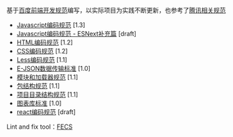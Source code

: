 基于[百度前端开发规范](https://github.com/ecomfe/spec.git)编写，以实际项目为实践不断更新，也参考了[腾讯相关规范](http://alloyteam.github.io/CodeGuide/)


- [Javascript编码规范](javascript-style-guide.md) <span class="std-rec">[1.3]</span>
- [Javascript编码规范 - ESNext补充篇](es-next-style-guide.md) <span class="std-rec">[draft]</span>
- [HTML编码规范](html-style-guide.md) <span class="std-rec">[1.2]</span>
- [CSS编码规范](css-style-guide.md) <span class="std-rec">[1.2]</span>
- [Less编码规范](less-code-style.md) <span class="std-rec">[1.1]</span>
- [E-JSON数据传输标准](e-json.md) <span class="std-rec">[1.0]</span>
- [模块和加载器规范](module.md) <span class="std-rec">[1.1]</span>
- [包结构规范](package.md) <span class="std-rec">[1.1]</span>
- [项目目录结构规范](directory.md) <span class="std-rec">[1.1]</span>
- [图表库标准](chart.md) <span class="std-rec">[1.0]</span>
- [react编码规范](react-style-guide.md) <span class="std-rec">[draft]</span>


Lint and fix tool：[FECS](http://fecs.baidu.com/)

